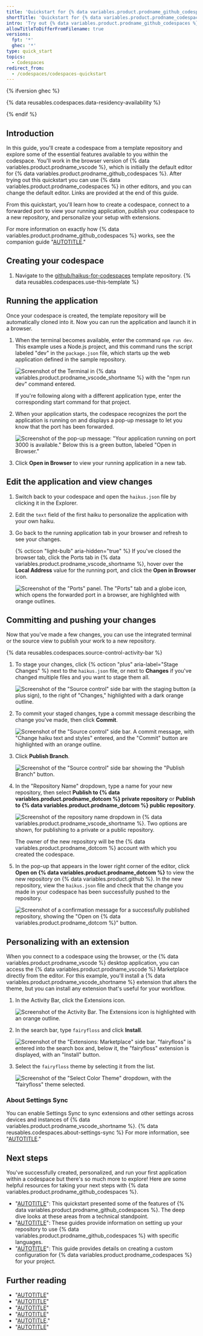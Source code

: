```yaml
---
title: 'Quickstart for {% data variables.product.prodname_github_codespaces %}'
shortTitle: 'Quickstart for {% data variables.product.prodname_codespaces %}'
intro: 'Try out {% data variables.product.prodname_github_codespaces %} in 5 minutes.'
allowTitleToDifferFromFilename: true
versions:
  fpt: '*'
  ghec: '*'
type: quick_start
topics:
  - Codespaces
redirect_from:
  - /codespaces/codespaces-quickstart
---
```


{% ifversion ghec %}

{% data reusables.codespaces.data-residency-availability %}

{% endif %}

## Introduction

In this guide, you'll create a codespace from a template repository and explore some of the essential features available to you within the codespace. You'll work in the browser version of {% data variables.product.prodname_vscode %}, which is initially the default editor for {% data variables.product.prodname_github_codespaces %}. After trying out this quickstart you can use {% data variables.product.prodname_codespaces %} in other editors, and you can change the default editor. Links are provided at the end of this guide.

From this quickstart, you'll learn how to create a codespace, connect to a forwarded port to view your running application, publish your codespace to a new repository, and personalize your setup with extensions.

For more information on exactly how {% data variables.product.prodname_github_codespaces %} works, see the companion guide "[AUTOTITLE](/codespaces/getting-started/deep-dive)."

## Creating your codespace

1. Navigate to the [github/haikus-for-codespaces](https://github.com/github/haikus-for-codespaces) template repository.
{% data reusables.codespaces.use-this-template %}

## Running the application

Once your codespace is created, the template repository will be automatically cloned into it. Now you can run the application and launch it in a browser.

1. When the terminal becomes available, enter the command `npm run dev`. This example uses a Node.js project, and this command runs the script labeled "dev" in the `package.json` file, which starts up the web application defined in the sample repository.

   ![Screenshot of the Terminal in {% data variables.product.prodname_vscode_shortname %} with the "npm run dev" command entered.](/assets/images/help/codespaces/codespaces-npm-run-dev.png)

   If you're following along with a different application type, enter the corresponding start command for that project.

1. When your application starts, the codespace recognizes the port the application is running on and displays a pop-up message to let you know that the port has been forwarded.

   ![Screenshot of the pop-up message: "Your application running on port 3000 is available." Below this is a green button, labeled "Open in Browser."](/assets/images/help/codespaces/quickstart-port-toast.png)

1. Click **Open in Browser** to view your running application in a new tab.

## Edit the application and view changes

1. Switch back to your codespace and open the `haikus.json` file by clicking it in the Explorer.

1. Edit the `text` field of the first haiku to personalize the application with your own haiku.

1. Go back to the running application tab in your browser and refresh to see your changes.

   {% octicon "light-bulb" aria-hidden="true" %} If you've closed the browser tab, click the Ports tab in {% data variables.product.prodname_vscode_shortname %}, hover over the **Local Address** value for the running port, and click the **Open in Browser** icon.

   ![Screenshot of the "Ports" panel. The "Ports" tab and a globe icon, which opens the forwarded port in a browser, are highlighted with orange outlines.](/assets/images/help/codespaces/quickstart-forward-port.png)

## Committing and pushing your changes

Now that you've made a few changes, you can use the integrated terminal or the source view to publish your work to a new repository.

{% data reusables.codespaces.source-control-activity-bar %}
1. To stage your changes, click {% octicon "plus" aria-label="Stage Changes" %} next to the `haikus.json` file, or next to **Changes** if you've changed multiple files and you want to stage them all.

   ![Screenshot of the "Source control" side bar with the staging button (a plus sign), to the right of "Changes," highlighted with a dark orange outline.](/assets/images/help/codespaces/codespaces-commit-stage.png)

1. To commit your staged changes, type a commit message describing the change you've made, then click **Commit**.

   ![Screenshot of the "Source control" side bar. A commit message, with "Change haiku text and styles" entered, and the "Commit" button are highlighted with an orange outline.](/assets/images/help/codespaces/vscode-commit-button.png)

1. Click **Publish Branch**.

   ![Screenshot of the "Source control" side bar showing the "Publish Branch" button.](/assets/images/help/codespaces/vscode-publish-branch-button.png)

1. In the "Repository Name" dropdown, type a name for your new repository, then select **Publish to {% data variables.product.prodname_dotcom %}  private repository** or **Publish to {% data variables.product.prodname_dotcom %}  public repository**.

   ![Screenshot of the repository name dropdown in {% data variables.product.prodname_vscode_shortname %}. Two options are shown, for publishing to a private or a public repository.](/assets/images/help/codespaces/choose-new-repository.png)

   The owner of the new repository will be the {% data variables.product.prodname_dotcom %} account with which you created the codespace.
1. In the pop-up that appears in the lower right corner of the editor, click **Open on {% data variables.product.prodname_dotcom %}** to view the new repository on {% data variables.product.github %}. In the new repository, view the `haikus.json` file and check that the change you made in your codespace has been successfully pushed to the repository.

   ![Screenshot of a confirmation message for a successfully published repository, showing the "Open on {% data variables.product.prodname_dotcom %}" button.](/assets/images/help/codespaces/open-on-github.png)

## Personalizing with an extension

When you connect to a codespace using the browser, or the {% data variables.product.prodname_vscode %} desktop application, you can access the {% data variables.product.prodname_vscode %} Marketplace directly from the editor. For this example, you'll install a {% data variables.product.prodname_vscode_shortname %} extension that alters the theme, but you can install any extension that's useful for your workflow.

1. In the Activity Bar, click the Extensions icon.

   ![Screenshot of the Activity Bar. The Extensions icon is highlighted with an orange outline.](/assets/images/help/codespaces/extensions-activity-bar-icon.png)

1. In the search bar, type `fairyfloss` and click **Install**.

   ![Screenshot of the "Extensions: Marketplace" side bar. "fairyfloss" is entered into the search box and, below it, the "fairyfloss" extension is displayed, with an "Install" button.](/assets/images/help/codespaces/add-extension.png)

1. Select the `fairyfloss` theme by selecting it from the list.

   ![Screenshot of the "Select Color Theme" dropdown, with the "fairyfloss" theme selected.](/assets/images/help/codespaces/fairyfloss.png)

### About Settings Sync

You can enable Settings Sync to sync extensions and other settings across devices and instances of {% data variables.product.prodname_vscode_shortname %}. {% data reusables.codespaces.about-settings-sync %} For more information, see "[AUTOTITLE](/codespaces/setting-your-user-preferences/personalizing-github-codespaces-for-your-account#settings-sync)."

## Next steps

You've successfully created, personalized, and run your first application within a codespace but there's so much more to explore! Here are some helpful resources for taking your next steps with {% data variables.product.prodname_github_codespaces %}.

* "[AUTOTITLE](/codespaces/getting-started/deep-dive)": This quickstart presented some of the features of {% data variables.product.prodname_github_codespaces %}. The deep dive looks at these areas from a technical standpoint.
* "[AUTOTITLE](/codespaces/setting-up-your-project-for-codespaces/adding-a-dev-container-configuration)": These guides provide information on setting up your repository to use {% data variables.product.prodname_github_codespaces %} with specific languages.
* "[AUTOTITLE](/codespaces/setting-up-your-project-for-codespaces/adding-a-dev-container-configuration/introduction-to-dev-containers)": This guide provides details on creating a custom configuration for {% data variables.product.prodname_codespaces %} for your project.

## Further reading

* "[AUTOTITLE](/codespaces/managing-codespaces-for-your-organization/enabling-or-disabling-github-codespaces-for-your-organization)"
* "[AUTOTITLE](/codespaces/developing-in-a-codespace/using-github-codespaces-in-visual-studio-code)"
* "[AUTOTITLE](/codespaces/developing-in-a-codespace/using-github-codespaces-in-your-jetbrains-ide)"
* "[AUTOTITLE](/codespaces/developing-in-a-codespace/using-github-codespaces-with-github-cli)"
* "[AUTOTITLE](/codespaces/setting-your-user-preferences/setting-your-default-editor-for-github-codespaces)."
* "[AUTOTITLE](/codespaces/managing-codespaces-for-your-organization/managing-the-cost-of-github-codespaces-in-your-organization)"
